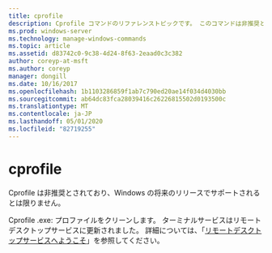 ```yaml
---
title: cprofile
description: Cprofile コマンドのリファレンストピックです。 このコマンドは非推奨とされており、Windows の将来のリリースでサポートされるとは限りません。
ms.prod: windows-server
ms.technology: manage-windows-commands
ms.topic: article
ms.assetid: d83742c0-9c38-4d24-8f63-2eaad0c3c382
author: coreyp-at-msft
ms.author: coreyp
manager: dongill
ms.date: 10/16/2017
ms.openlocfilehash: 1b1103286859f1ab7c790ed20ae14f034d4030bb
ms.sourcegitcommit: ab64dc83fca28039416c26226815502d0193500c
ms.translationtype: MT
ms.contentlocale: ja-JP
ms.lasthandoff: 05/01/2020
ms.locfileid: "82719255"
---
```

# <a name="cprofile"></a>cprofile

Cprofile は非推奨とされており、Windows の将来のリリースでサポートされるとは限りません。

Cprofile .exe: プロファイルをクリーンします。 ターミナルサービスはリモートデスクトップサービスに更新されました。 詳細については、「[リモートデスクトップサービスへようこそ](https://docs.microsoft.com/windows-server/remote/remote-desktop-services/welcome-to-rds)」を参照してください。